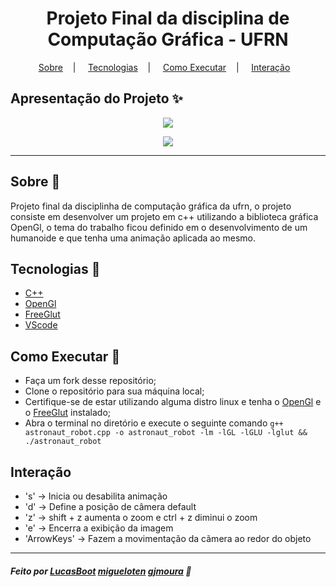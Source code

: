 # <h1 align="center">Projeto Final da disciplina de Computação Gráfica - UFRN</h1>

<p align="center">
</p>

<p align="center">
<a href="#sobre-memo">Sobre</a>&nbsp;&nbsp;&nbsp; | &nbsp;&nbsp;&nbsp;
<a href="#tecnologias-rocket">Tecnologias</a>&nbsp;&nbsp;&nbsp; | &nbsp;&nbsp;&nbsp;
<a href="#como-executar-">Como Executar</a>&nbsp;&nbsp;&nbsp; | &nbsp;&nbsp;&nbsp;
<a href="#interação">Interação</a>&nbsp;&nbsp;&nbsp;
</p>

## Apresentação do Projeto :sparkles:

<p align="center">
<image src="https://cdn.discordapp.com/attachments/900690487709671444/941153617082204220/Captura_de_tela_de_2022-02-09_23-07-24.png"/>
</p>

<p align="center">
<image src="https://cdn.discordapp.com/attachments/900690487709671444/941153616830562364/Captura_de_tela_de_2022-02-09_23-07-49.png"/>
</p>

---

## Sobre :memo:

Projeto final da disciplinha de computação gráfica da ufrn, o projeto consiste em desenvolver um projeto em c++ utilizando a biblioteca gráfica OpenGl, o tema do trabalho ficou definido em o desenvolvimento de um humanoide e que tenha uma animação aplicada ao mesmo.

## Tecnologias :rocket:

- <a href="https://www.cplusplus.com/">C++</a>
- <a href="https://www.opengl.org/">OpenGl</a>
- <a href="https://www.opengl.org/resources/libraries/glut/">FreeGlut</a>
- <a href="https://code.visualstudio.com/">VScode</a>

## Como Executar 🤔

- Faça um fork desse repositório;
- Clone o repositório para sua máquina local;
- Certifique-se de estar utilizando alguma distro linux e tenha o <a href="https://www.opengl.org/">OpenGl</a> e o <a href="https://www.opengl.org/resources/libraries/glut/">FreeGlut</a> instalado;
- Abra o terminal no diretório e execute o seguinte comando <code>g++ astronaut_robot.cpp -o astronaut_robot -lm -lGL -lGLU -lglut && ./astronaut_robot</code>

## Interação

- 's' -> Inicia ou desabilita animação
- 'd' -> Define a posição de câmera default
- 'z' -> shift + z aumenta o zoom e ctrl + z diminui o zoom
- 'e' -> Encerra a exibição da imagem 
- 'ArrowKeys' -> Fazem a movimentação da cãmera ao redor do objeto

---

##### Feito por <a href="https://github.com/lucasboot">LucasBoot</a> <a href="https://github.com/lucasboot/migueloten">migueloten</a> <a href="https://github.com/lucasboot/gjmoura">gjmoura</a> :wave:
